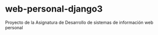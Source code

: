 # web-personal-django3
Proyecto de la Asignatura de Desarrollo de sistemas de información web personal
